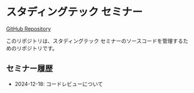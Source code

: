 # スタディングテック セミナー

[GitHub Repository](https://github.com/Tomoki-Saito/studying-tech-seminar)

このリポジトリは、スタディングテック セミナーのソースコードを管理するためのリポジトリです。

## セミナー履歴

- 2024-12-18: コードレビューについて
